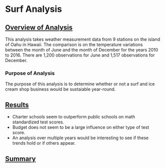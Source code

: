 # <b> Surf Analysis </b>

## <u>Overview of Analysis</u>
This analysis takes weather measurement data from 9 stations on the island of Oahu in Hawaii. The comparison is on the temperature variations between the month of June and the month of December for the years 2010 to 2016. There are 1,200 observations for June and 1,517 observations for December.

### Purpose of Analysis   
The purpose of this analysis is to determine whether or not a surf and ice cream shop business would be sustaiable year-round. 

## <u>Results</u>
- Charter schools seem to outperform public schools on math standardized test scores.
- Budget does not seem to be a large influence on either type of test score.
- An analysis over multiple years would be interesting to see if these trends hold or if others appear.

## <u>Summary</u>
